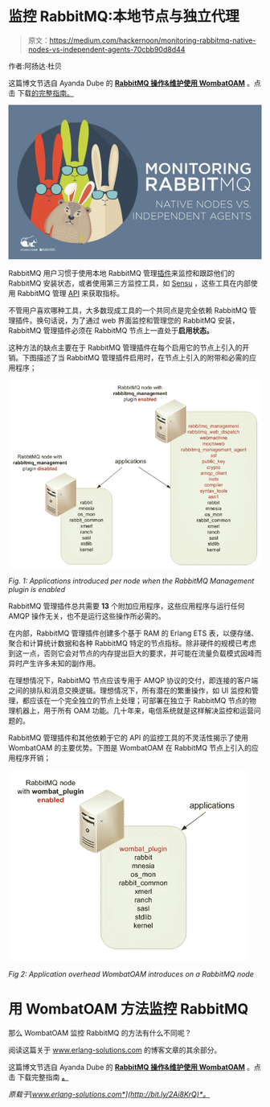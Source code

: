 # 监控 RabbitMQ:本地节点与独立代理

> 原文：<https://medium.com/hackernoon/monitoring-rabbitmq-native-nodes-vs-independent-agents-70cbb90d8d44>

作者:阿扬达·杜贝

这篇博文节选自 Ayanda Dube 的 [**RabbitMQ 操作&维护使用 WombatOAM**](http://bit.ly/2hOGWog) 。点击 下载[的完整指南。](http://bit.ly/2hOGWog)

![](img/c2f58f493088e69710a86dc60b348ba9.png)

RabbitMQ 用户习惯于使用本地 RabbitMQ 管理[插件](https://www.rabbitmq.com/management.html)来监控和跟踪他们的 RabbitMQ 安装状态，或者使用第三方监控工具，如 [Sensu](https://sensuapp.org/) ，这些工具在内部使用 RabbitMQ 管理 [API](https://cdn.rawgit.com/rabbitmq/rabbitmq-management/rabbitmq_v3_6_3/priv/www/api/index.html) 来获取指标。

不管用户喜欢哪种工具，大多数现成工具的一个共同点是完全依赖 RabbitMQ 管理插件。换句话说，为了通过 web 界面监控和管理您的 RabbitMQ 安装，RabbitMQ 管理插件必须在 RabbitMQ 节点上一直处于**启用状态。**

这种方法的缺点主要在于 RabbitMQ 管理插件在每个启用它的节点上引入的开销。下图描述了当 RabbitMQ 管理插件启用时，在节点上引入的附带和必需的应用程序；

![](img/ef3c216e50e8dcbf446ebafa893c5c3b.png)

*Fig. 1: Applications introduced per node when the RabbitMQ Management plugin is enabled*

RabbitMQ 管理插件总共需要 **13** 个附加应用程序，这些应用程序与运行任何 AMQP 操作无关，也不是运行这些操作所必需的。

在内部，RabbitMQ 管理插件创建多个基于 RAM 的 Erlang ETS 表，以便存储、聚合和计算统计数据和各种 RabbitMQ 特定的节点指标。除非硬件的规模已考虑到这一点，否则它会对节点的内存提出巨大的要求，并可能在流量负载模式因峰而异时产生许多未知的副作用。

在理想情况下，RabbitMQ 节点应该专用于 AMQP 协议的交付，即连接的客户端之间的排队和消息交换逻辑。理想情况下，所有潜在的繁重操作，如 UI 监控和管理，都应该在一个完全独立的节点上处理；可部署在独立于 RabbitMQ 节点的物理机器上，用于所有 OAM 功能。几十年来，电信系统就是这样解决监控和运营问题的。

RabbitMQ 管理插件和其他依赖于它的 API 的监控工具的不灵活性揭示了使用 WombatOAM 的主要优势。下图是 WombatOAM 在 RabbitMQ 节点上引入的应用程序开销；

![](img/2050c8af36c6e069e982b6f8496a6a27.png)

*Fig 2: Application overhead WombatOAM introduces on a RabbitMQ node*

# 用 WombatOAM 方法监控 RabbitMQ

那么 WombatOAM 监控 RabbitMQ 的方法有什么不同呢？

阅读这篇关于 www.erlang-solutions.com 的博客文章的其余部分。

这篇博文节选自 Ayanda Dube 的 [**RabbitMQ 操作&维护使用 WombatOAM**](http://bit.ly/2hOGWog) 。点击 下载完整指南 [**。**](http://bit.ly/2hOGWog)

*原载于*[*www.erlang-solutions.com*](http://bit.ly/2Ai8KrQ)*。*